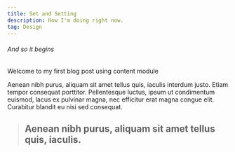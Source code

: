 ```yaml
---
title: Set and Setting
description: How I'm doing right now.
tag: Design
---
```


###### And so it begins

Welcome to my first blog post using content module

Aenean nibh purus, aliquam sit amet tellus quis, iaculis interdum justo. Etiam tempor consequat porttitor. Pellentesque luctus, ipsum ut condimentum euismod, lacus ex pulvinar magna, nec efficitur erat magna congue elit. Curabitur blandit eu nisi sed consequat.

> ## Aenean nibh purus, aliquam sit amet tellus quis, iaculis.